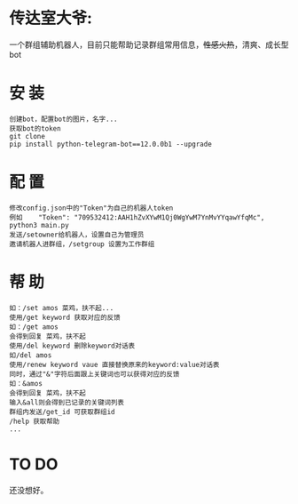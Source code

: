# 传达室大爷:

一个群组辅助机器人，目前只能帮助记录群组常用信息，~~性感火热~~，清爽、成长型bot

# 安 装

```
创建bot，配置bot的图片，名字...
获取bot的token
git clone 
pip install python-telegram-bot==12.0.0b1 --upgrade

```

# 配 置
```
修改config.json中的"Token"为自己的机器人token
例如    "Token": "709532412:AAH1hZvXYwM1Qj0WgYwM7YnMvYYqawYfqMc",
python3 main.py
发送/setowner给机器人，设置自己为管理员
邀请机器人进群组，/setgroup 设置为工作群组
```
# 帮 助
```使用/set keyword value 设置对话表keyword:value，即输入一个关键词keyword，设定对应的反馈value
如：/set amos 菜鸡，扶不起...
使用/get keyword 获取对应的反馈
如：/get amos
会得到回复 菜鸡，扶不起
使用/del keyword 删除keyword对话表
如/del amos
使用/renew keyword vaue 直接替换原来的keyword:value对话表
同时，通过"&"字符后面跟上关键词也可以获得对应的反馈
如：&amos 
会得到回复 菜鸡，扶不起
输入&all则会得到已记录的关键词列表
群组内发送/get_id 可获取群组id
/help 获取帮助
...
```

# TO DO

还没想好。